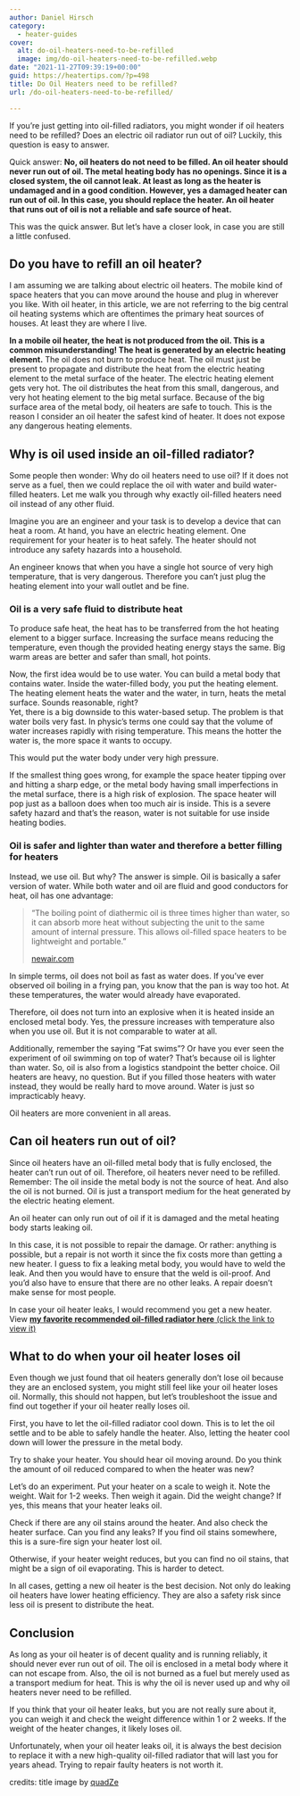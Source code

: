 ```yaml
---
author: Daniel Hirsch
category:
  - heater-guides
cover:
  alt: do-oil-heaters-need-to-be-refilled
  image: img/do-oil-heaters-need-to-be-refilled.webp
date: "2021-11-27T09:39:19+00:00"
guid: https://heatertips.com/?p=498
title: Do Oil Heaters need to be refilled?
url: /do-oil-heaters-need-to-be-refilled/

---
```

If you’re just getting into oil-filled radiators, you might wonder if oil heaters need to be refilled? Does an electric oil radiator run out of oil? Luckily, this question is easy to answer.

Quick answer: **No, oil heaters do not need to be filled. An oil heater should never run out of oil. The metal heating body has no openings. Since it is a closed system, the oil cannot leak. At least as long as the heater is undamaged and in a good condition. However, yes a damaged heater can run out of oil. In this case, you should replace the heater. An oil heater that runs out of oil is not a reliable and safe source of heat.**

This was the quick answer. But let’s have a closer look, in case you are still a little confused.

## Do you have to refill an oil heater?

I am assuming we are talking about electric oil heaters. The mobile kind of space heaters that you can move around the house and plug in wherever you like. With oil heater, in this article, we are not referring to the big central oil heating systems which are oftentimes the primary heat sources of houses. At least they are where I live.

**In a mobile oil heater, the heat is not produced from the oil. This is a common misunderstanding! The heat is generated by an electric heating element.** The oil does not burn to produce heat. The oil must just be present to propagate and distribute the heat from the electric heating element to the metal surface of the heater. The electric heating element gets very hot. The oil distributes the heat from this small, dangerous, and very hot heating element to the big metal surface. Because of the big surface area of the metal body, oil heaters are safe to touch. This is the reason I consider an oil heater the safest kind of heater. It does not expose any dangerous heating elements.

## Why is oil used inside an oil-filled radiator?

Some people then wonder: Why do oil heaters need to use oil? If it does not serve as a fuel, then we could replace the oil with water and build water-filled heaters. Let me walk you through why exactly oil-filled heaters need oil instead of any other fluid.

Imagine you are an engineer and your task is to develop a device that can heat a room. At hand, you have an electric heating element. One requirement for your heater is to heat safely. The heater should not introduce any safety hazards into a household.

An engineer knows that when you have a single hot source of very high temperature, that is very dangerous. Therefore you can’t just plug the heating element into your wall outlet and be fine.

### Oil is a very safe fluid to distribute heat

To produce safe heat, the heat has to be transferred from the hot heating element to a bigger surface. Increasing the surface means reducing the temperature, even though the provided heating energy stays the same. Big warm areas are better and safer than small, hot points.

Now, the first idea would be to use water. You can build a metal body that contains water. Inside the water-filled body, you put the heating element. The heating element heats the water and the water, in turn, heats the metal surface. Sounds reasonable, right?  
Yet, there is a big downside to this water-based setup. The problem is that water boils very fast. In physic’s terms one could say that the volume of water increases rapidly with rising temperature. This means the hotter the water is, the more space it wants to occupy.

This would put the water body under very high pressure.

If the smallest thing goes wrong, for example the space heater tipping over and hitting a sharp edge, or the metal body having small imperfections in the metal surface, there is a high risk of explosion. The space heater will pop just as a balloon does when too much air is inside. This is a severe safety hazard and that’s the reason, water is not suitable for use inside heating bodies.

### Oil is safer and lighter than water and therefore a better filling for heaters

Instead, we use oil. But why? The answer is simple. Oil is basically a safer version of water. While both water and oil are fluid and good conductors for heat, oil has one advantage:

> “The boiling point of diathermic oil is three times higher than water, so it can absorb more heat without subjecting the unit to the same amount of internal pressure. This allows oil-filled space heaters to be lightweight and portable.”
>
> [newair.com](http://newair.com/blogs/learn/the-reason-oil-filled-space-heaters-are-so-energy-efficient)

In simple terms, oil does not boil as fast as water does. If you’ve ever observed oil boiling in a frying pan, you know that the pan is way too hot. At these temperatures, the water would already have evaporated.

Therefore, oil does not turn into an explosive when it is heated inside an enclosed metal body. Yes, the pressure increases with temperature also when you use oil. But it is not comparable to water at all.

Additionally, remember the saying “Fat swims”? Or have you ever seen the experiment of oil swimming on top of water? That’s because oil is lighter than water. So, oil is also from a logistics standpoint the better choice. Oil heaters are heavy, no question. But if you filled those heaters with water instead, they would be really hard to move around. Water is just so impracticably heavy.

Oil heaters are more convenient in all areas.

## Can oil heaters run out of oil?

Since oil heaters have an oil-filled metal body that is fully enclosed, the heater can’t run out of oil. Therefore, oil heaters never need to be refilled. Remember: The oil inside the metal body is not the source of heat. And also the oil is not burned. Oil is just a transport medium for the heat generated by the electric heating element.

An oil heater can only run out of oil if it is damaged and the metal heating body starts leaking oil.

In this case, it is not possible to repair the damage. Or rather: anything is possible, but a repair is not worth it since the fix costs more than getting a new heater. I guess to fix a leaking metal body, you would have to weld the leak. And then you would have to ensure that the weld is oil-proof. And you’d also have to ensure that there are no other leaks. A repair doesn’t make sense for most people.

In case your oil heater leaks, I would recommend you get a new heater. View [**my favorite recommended oil-filled radiator here** (click the link to view it)](/recommended-products/oil-filled-radiator/)

## What to do when your oil heater loses oil

Even though we just found that oil heaters generally don’t lose oil because they are an enclosed system, you might still feel like your oil heater loses oil. Normally, this should not happen, but let’s troubleshoot the issue and find out together if your oil heater really loses oil.

First, you have to let the oil-filled radiator cool down. This is to let the oil settle and to be able to safely handle the heater. Also, letting the heater cool down will lower the pressure in the metal body.

Try to shake your heater. You should hear oil moving around. Do you think the amount of oil reduced compared to when the heater was new?

Let’s do an experiment. Put your heater on a scale to weigh it. Note the weight. Wait for 1-2 weeks. Then weigh it again. Did the weight change? If yes, this means that your heater leaks oil.

Check if there are any oil stains around the heater. And also check the heater surface. Can you find any leaks? If you find oil stains somewhere, this is a sure-fire sign your heater lost oil.

Otherwise, if your heater weight reduces, but you can find no oil stains, that might be a sign of oil evaporating. This is harder to detect.

In all cases, getting a new oil heater is the best decision. Not only do leaking oil heaters have lower heating efficiency. They are also a safety risk since less oil is present to distribute the heat.

## Conclusion

As long as your oil heater is of decent quality and is running reliably, it should never ever run out of oil. The oil is enclosed in a metal body where it can not escape from. Also, the oil is not burned as a fuel but merely used as a transport medium for heat. This is why the oil is never used up and why oil heaters never need to be refilled.

If you think that your oil heater leaks, but you are not really sure about it, you can weigh it and check the weight difference within 1 or 2 weeks. If the weight of the heater changes, it likely loses oil.

Unfortunately, when your oil heater leaks oil, it is always the best decision to replace it with a new high-quality oil-filled radiator that will last you for years ahead. Trying to repair faulty heaters is not worth it.

credits: title image by [quadZe](https://imgur.com/gallery/K3Kmuob)
